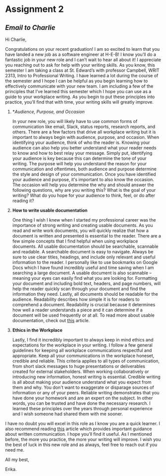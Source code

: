 # Assignment 2
## _Email to Charlie_

Hi Charlie,

Congratulations on your recent graduation! I am so excited to learn that you have landed a new job as a software engineer at H-E-B! I know you’ll do a fantastic job in your new role and I can’t wait to hear all about it! I appreciate you reaching out to ask for help with your writing skills. As you know, this semester I am taking a class at St. Edward’s with professor Campbell, WRIT 2313, Intro to Professional Writing. I have learned a lot during the course of the semester and I hope I can be helpful as you begin learning how to effectively communicate with your new team. I am including a few of the principles that I’ve learned this semester which I hope you can use as a guide to your workplace writing. As you begin to put these principles into practice, you’ll find that with time, your writing skills will greatly improve. 


 1. **Audience, Purpose, and Occasion*
    
    In your new role, you will likely have to use common forms of communication like email, Slack, status reports, research reports, and others. There are a few factors that drive all workplace writing but it is important to always begin with audience, purpose, and occasion. When identifying your audience, think of who the reader is. Knowing your audience can also help you better understand what your reader needs to know and how to best relay your message. Simply put, identifying your audience is key because this can determine the tone of your writing. The purpose will help you understand the reason for your communication and oftentimes, both audience and purpose determine the style and design of your communication. Once you have identified your audience and purpose, it's important to also know the occasion. The occasion will help you determine the why and should answer the following questions, why are you writing this? What is the goal of your writing? What do you hope for your audience to think, feel, or do after reading it? 
    
 2. **How to write usable documentation**
    
    One thing I wish I knew when I started my professional career was the importance of strong writing and creating usable documents. As you read and write work documents, you will quickly realize that how a document is written and presented is essential to the reader. There are a few simple concepts that I find helpful when using workplace documents. All usable documentation should be searchable, scannable and readable. A searchable document is easy to navigate. Always be sure to use clear titles, headings, and include only relevant and useful information to the reader. I personally like to use bookmarks on Google Docs which I have found incredibly useful and time saving when I am searching a large document. A usable document is also scannable – meaning your eyes can easily find what you are looking for. Formatting your document and including bold text, headers, and page numbers, will help the reader quickly scan through your document and find the information they need. Lastly, all documents should be readable for the audience. Readability describes how simple it is for readers to comprehend a document. Readability is crucial because it determines how well a reader understands a piece and it can determine if a document will be used frequently or at all. To read more about usable documentation, check out [this](https://www.gamedeveloper.com/design/you-don-t-have-too-much-documentation---how-to-write-useable-documentation) article. 
    
 3. **Ethics in the Workplace**
 
    Lastly, I find it incredibly important to always keep in mind ethics and expectations for the workplace in your writing. I follow a few general guidelines for keeping all workplace communications respectful and appropriate. Keep all your communications in the workplace honeset, credible and reliable. This criteria applies to all types of communication, from short slack messages to huge presentations or deliverables created for external stakeholders. When working collaboratively or introducing new information, honest writing is essential. Credible writing is all about making your audience understand what you expect from them and why. You don't want to exaggerate or disparage sources of information or any of your peers. Reliable writing demonstrates that you have done your homework and are an expert on the subject. In other words, you can be trusted and have done the necessary research. I learned these principles over the years through personal experience and I wish someone had shared them with me sooner. 

I have no doubt you will excel in this role as I know you are a quick learner. I also recommend reading [this](https://www.indeed.com/career-advice/career-development/written-communication) article which provides important guidance about written communication. I hope you’ll find it useful. As I mentioned before, the more you practice, the more your writing will improve. I wish you the best of luck in this new role and as always, feel free to reach out if you need me.
  
All my best,

Erika. 

